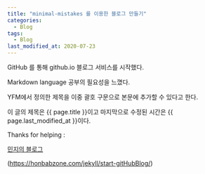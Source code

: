 ```yaml
---
title: "minimal-mistakes 를 이용한 블로그 만들기"
categories:
  - Blog
tags:
  - Blog
last_modified_at: 2020-07-23
---
```


GitHub 를 통해 github.io 블로그 서비스를 시작했다.

Markdown language 공부의 필요성을 느꼈다.

YFM에서 정의한 제목을 이중 괄호 구문으로 본문에 추가할 수 있다고 한다.

이 글의 제목은 {{ page.title }}이고
마지막으로 수정된 시간은 {{ page.last_modified_at }}이다.

Thanks for helping :

[민지의 블로그](https://jee00609.github.io/)

(https://honbabzone.com/jekyll/start-gitHubBlog/)
